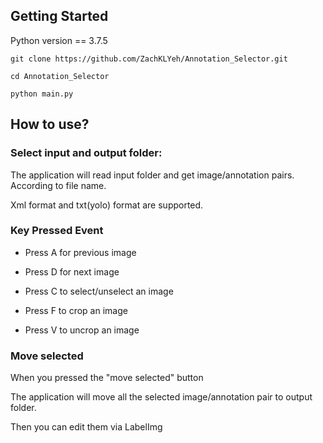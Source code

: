 ## Getting Started

Python version == 3.7.5

```
git clone https://github.com/ZachKLYeh/Annotation_Selector.git
```
```
cd Annotation_Selector
```
```
python main.py
```

## How to use?

### Select input and output folder:

The application will read input folder and get image/annotation pairs. According to file name.

Xml format and txt(yolo) format are supported.


### Key Pressed Event

* Press A for previous image

* Press D for next image

* Press C to select/unselect an image

* Press F to crop an image

* Press V to uncrop an image

### Move selected

When you pressed the "move selected" button

The application will move all the selected image/annotation pair to output folder.

Then you can edit them via LabelImg
